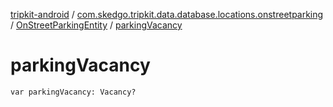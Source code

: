 [tripkit-android](../../index.md) / [com.skedgo.tripkit.data.database.locations.onstreetparking](../index.md) / [OnStreetParkingEntity](index.md) / [parkingVacancy](./parking-vacancy.md)

# parkingVacancy

`var parkingVacancy: Vacancy?`
